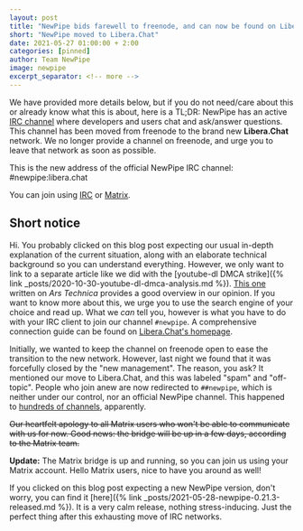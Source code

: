 ```yaml
---
layout: post
title: "NewPipe bids farewell to freenode, and can now be found on Libera.Chat"
short: "NewPipe moved to Libera.Chat"
date: 2021-05-27 01:00:00 + 2:00
categories: [pinned]
author: Team NewPipe
image: newpipe
excerpt_separator: <!-- more -->
---
```


We have provided more details below, but if you do not need/care about this or already know what this is about, here is a TL;DR: NewPipe has an active [IRC channel](https://en.wikipedia.org/wiki/Internet_Relay_Chat) where developers and users chat and ask/answer questions. This channel has been moved from freenode to the brand new **Libera.Chat** network. We no longer provide a channel on freenode, and urge you to leave that network as soon as possible.

This is the new address of the official NewPipe IRC channel: #newpipe:libera.chat

You can join using [IRC](ircs://irc.libera.chat:6697/newpipe) or [Matrix](https://matrix.to/#/#newpipe:libera.chat).

<!-- more -->

## Short notice

Hi. You probably clicked on this blog post expecting our usual in-depth explanation of the current situation, along with an elaborate technical background so you can understand everything. However, we only want to link to a separate article like we did with the [youtube-dl DMCA strike]({% link _posts/2020-10-30-youtube-dl-dmca-analysis.md %}). [This one](https://arstechnica.com/gadgets/2021/05/freenode-irc-has-been-taken-over-by-the-crown-prince-of-korea/) written on *Ars Technica* provides a good overview in our opinion. If you want to know more about this, we urge you to use the search engine of your choice and read up. What we _can_ tell you, however is what you have to do with your IRC client to join our channel `#newpipe`. A comprehensive connection guide can be found on [Libera.Chat's homepage](https://libera.chat/guides/connect).

Initially, we wanted to keep the channel on freenode open to ease the transition to the new network. However, last night we found that it was forcefully closed by the "new management". The reason, you ask? It mentioned our move to Libera.Chat, and this was labeled "spam" and "off-topic". People who join anew are now redirected to `##newpipe`, which is neither under our control, nor an official NewPipe channel. This happened to [hundreds of channels](https://www.devever.net/~hl/freenode_abuse2), apparently.

~~Our heartfelt apology to all Matrix users who won't be able to communicate with us for now. Good news: the bridge will be up in a few days, according to the Matrix team.~~

**Update:** The Matrix bridge is up and running, so you can join us using your Matrix account. Hello Matrix users, nice to have you around as well!

If you clicked on this blog post expecting a new NewPipe version, don't worry, you can find it [here]({% link _posts/2021-05-28-newpipe-0.21.3-released.md %}). It is a very calm release, nothing stress-inducing. Just the perfect thing after this exhausting move of IRC networks.
